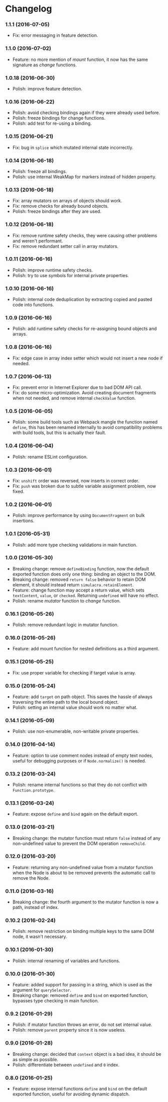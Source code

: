 # Changelog


### 1.1.1 (2016-07-05)
- Fix: error messaging in feature detection.


### 1.1.0 (2016-07-02)
- Feature: no more mention of *mount* function, it now has the same signature as *change* functions.


### 1.0.18 (2016-06-30)
- Polish: improve feature detection.


### 1.0.16 (2016-06-22)
- Polish: avoid checking bindings again if they were already used before.
- Polish: freeze bindings for change functions.
- Polish: add test for re-using a binding.


### 1.0.15 (2016-06-21)
- Fix: bug in `splice` which mutated internal state incorrectly.


### 1.0.14 (2016-06-18)
- Polish: freeze all bindings.
- Polish: use internal WeakMap for markers instead of hidden property.


### 1.0.13 (2016-06-18)
- Fix: array mutators on arrays of objects should work.
- Fix: remove checks for already bound objects.
- Polish: freeze bindings after they are used.


### 1.0.12 (2016-06-18)
- Fix: remove runtime safety checks, they were causing other problems and weren't performant.
- Fix: remove redundant setter call in array mutators.


### 1.0.11 (2016-06-16)
- Polish: improve runtime safety checks.
- Polish: try to use symbols for internal private properties.


### 1.0.10 (2016-06-16)
- Polish: internal code deduplication by extracting copied and pasted code into functions.


### 1.0.9 (2016-06-16)
- Polish: add runtime safety checks for re-assigning bound objects and arrays.


### 1.0.8 (2016-06-16)
- Fix: edge case in array index setter which would not insert a new node if needed.


### 1.0.7 (2016-06-13)
- Fix: prevent error in Internet Explorer due to bad DOM API call.
- Fix: do some micro-optimization. Avoid creating document fragments when not needed, and remove internal `checkValue` function.


### 1.0.5 (2016-06-05)
- Polish: some build tools such as Webpack mangle the function named `define`, this has been renamed internally to avoid compatibility problems with build tools, but this is actually their fault.


### 1.0.4 (2016-06-04)
- Polish: rename ESLint configuration.


### 1.0.3 (2016-06-01)
- Fix: `unshift` order was reversed, now inserts in correct order.
- Fix: `push` was broken due to subtle variable assignment problem, now fixed.


### 1.0.2 (2016-06-01)
- Polish: improve performance by using `DocumentFragment` on bulk insertions.


### 1.0.1 (2016-05-31)
- Polish: add more type checking validations in main function.


### 1.0.0 (2016-05-30)
- Breaking change: remove `defineBinding` function, now the default exported function does only one thing: binding an object to the DOM.
- Breaking change: removed `return false` behavior to retain DOM element, it should instead return `simulacra.retainElement`.
- Feature: change function may accept a return value, which sets `textContent`, `value`, or `checked`. Returning `undefined` will have no effect.
- Polish: rename *mutator* function to *change* function.


### 0.16.1 (2016-05-26)
- Polish: remove redundant logic in mutator function.


### 0.16.0 (2016-05-26)
- Feature: add mount function for nested definitions as a third argument.


### 0.15.1 (2016-05-25)
- Fix: use proper variable for checking if target value is array.


### 0.15.0 (2016-05-24)
- Feature: add `target` on path object. This saves the hassle of always traversing the entire path to the local bound object.
- Polish: setting an internal value should work no matter what.


### 0.14.1 (2016-05-09)
- Polish: use non-enumerable, non-writable private properties.


### 0.14.0 (2016-04-14)
- Feature: option to use comment nodes instead of empty text nodes, useful for debugging purposes or if `Node.normalize()` is needed.


### 0.13.2 (2016-03-24)
- Polish: rename internal functions so that they do not conflict with `Function.prototype`.


### 0.13.1 (2016-03-24)
- Feature: expose `define` and `bind` again on the default export.


### 0.13.0 (2016-03-21)
- Breaking change: the mutator function must return `false` instead of any non-undefined value to prevent the DOM operation `removeChild`.


### 0.12.0 (2016-03-20)
- Feature: returning any non-undefined value from a mutator function when the Node is about to be removed prevents the automatic call to remove the Node.


### 0.11.0 (2016-03-16)
- Breaking change: the fourth argument to the mutator function is now a path, instead of index.


### 0.10.2 (2016-02-24)
- Polish: remove restriction on binding multiple keys to the same DOM node, it wasn't necessary.


### 0.10.1 (2016-01-30)
- Polish: internal renaming of variables and functions.


### 0.10.0 (2016-01-30)
- Feature: added support for passing in a string, which is used as the argument for `querySelector`.
- Breaking change: removed `define` and `bind` on exported function, bypasses type checking in main function.


### 0.9.2 (2016-01-29)
- Polish: if mutator function throws an error, do not set internal value.
- Polish: remove `parent` property since it is now useless.


### 0.9.0 (2016-01-28)
- Breaking change: decided that `context` object is a bad idea, it should be as simple as possible.
- Polish: differentiate between `undefined` and `0` index.


### 0.8.0 (2016-01-25)
- Feature: expose internal functions `define` and `bind` on the default exported function, useful for avoiding dynamic dispatch.
